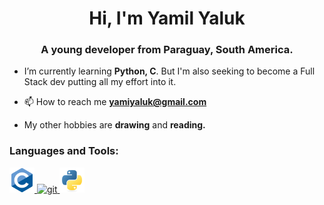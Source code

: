 <h1 align="center">Hi, I'm Yamil Yaluk</h1>
<h3 align="center">A young developer from Paraguay, South America.</h3>

- I’m currently learning **Python, C**. But I'm also seeking to become a Full Stack dev putting all my effort into it.

- 📫 How to reach me **yamiyaluk@gmail.com**

- My other hobbies are **drawing** and **reading.**


<h3 align="left">Languages and Tools:</h3>
<p align="left"> <a href="https://www.cprogramming.com/" target="_blank" rel="noreferrer"> <img src="https://raw.githubusercontent.com/devicons/devicon/master/icons/c/c-original.svg" alt="c" width="40" height="40"/> </a> <a href="https://git-scm.com/" target="_blank" rel="noreferrer"> <img src="https://www.vectorlogo.zone/logos/git-scm/git-scm-icon.svg" alt="git" width="40" height="40"/> </a> <a href="https://www.python.org" target="_blank" rel="noreferrer"> <img src="https://raw.githubusercontent.com/devicons/devicon/master/icons/python/python-original.svg" alt="python" width="40" height="40"/> </a> </p>
